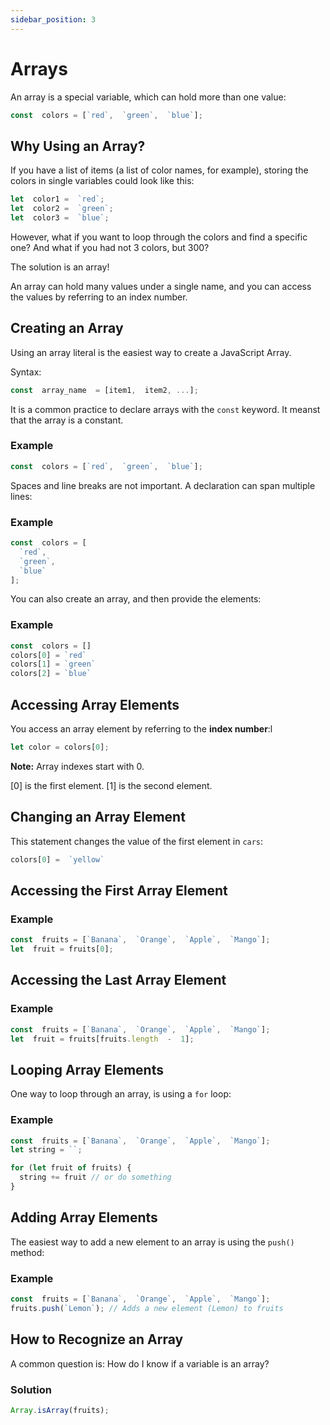 ```yaml
---
sidebar_position: 3
---
```


#  Arrays

An array is a special variable, which can hold more than one value:
```js
const  colors = [`red`,  `green`,  `blue`];
```

## Why Using an Array?

If you have a list of items (a list of color names, for example), storing the colors in single variables could look like this:
```js
let  color1 =  `red`;  
let  color2 =  `green`;  
let  color3 =  `blue`;
```
However, what if you want to loop through the colors and find a specific one? And what if you had not 3 colors, but 300?

The solution is an array!

An array can hold many values under a single name, and you can access the values by referring to an index number.

## Creating an Array

Using an array literal is the easiest way to create a JavaScript Array.

Syntax:
```js
const  array_name  = [item1,  item2, ...];  
```
It is a common practice to declare arrays with the  `const`  keyword. It meanst that the array is a constant.

### Example
```js
const  colors = [`red`,  `green`,  `blue`];
```

Spaces and line breaks are not important. A declaration can span multiple lines:

### Example
```js
const  colors = [
  `red`,
  `green`,
  `blue`
];
```

You can also create an array, and then provide the elements:

### Example
```js
const  colors = []
colors[0] = `red`
colors[1] = `green`
colors[2] = `blue`
```

## Accessing Array Elements

You access an array element by referring to the  **index number**:l

```js
let color = colors[0];
```

**Note:**  Array indexes start with 0.

[0] is the first element. [1] is the second element.

## Changing an Array Element

This statement changes the value of the first element in  `cars`:
```js
colors[0] =  `yellow`
```

## Accessing the First Array Element

### Example
```js
const  fruits = [`Banana`,  `Orange`,  `Apple`,  `Mango`];  
let  fruit = fruits[0];
```

## Accessing the Last Array Element

### Example
```js
const  fruits = [`Banana`,  `Orange`,  `Apple`,  `Mango`];  
let  fruit = fruits[fruits.length  -  1];
```

## Looping Array Elements

One way to loop through an array, is using a  `for`  loop:

### Example
```js
const  fruits = [`Banana`,  `Orange`,  `Apple`,  `Mango`];  
let string = ``;  

for (let fruit of fruits) {
  string += fruit // or do something
}
```

## Adding Array Elements

The easiest way to add a new element to an array is using the  `push()`  method:

### Example
```js
const  fruits = [`Banana`,  `Orange`,  `Apple`,  `Mango`];  
fruits.push(`Lemon`); // Adds a new element (Lemon) to fruits
```

## How to Recognize an Array

A common question is: How do I know if a variable is an array?

### Solution

```js
Array.isArray(fruits);
```

